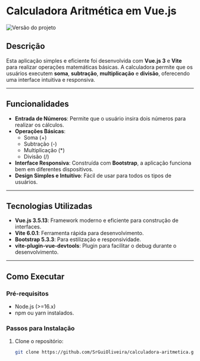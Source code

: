 # **Calculadora Aritmética em Vue.js**

![Versão do projeto](https://img.shields.io/badge/version-0.0.0-blue)

## **Descrição**

Esta aplicação simples e eficiente foi desenvolvida com **Vue.js 3** e **Vite** para realizar operações matemáticas básicas. A calculadora permite que os usuários executem **soma**, **subtração**, **multiplicação** e **divisão**, oferecendo uma interface intuitiva e responsiva.

---

## **Funcionalidades**

- **Entrada de Números**: Permite que o usuário insira dois números para realizar os cálculos.
- **Operações Básicas**: 
  - Soma (+)
  - Subtração (-)
  - Multiplicação (*)
  - Divisão (/)
- **Interface Responsiva**: Construída com **Bootstrap**, a aplicação funciona bem em diferentes dispositivos.
- **Design Simples e Intuitivo**: Fácil de usar para todos os tipos de usuários.

---

## **Tecnologias Utilizadas**

- **Vue.js 3.5.13**: Framework moderno e eficiente para construção de interfaces.
- **Vite 6.0.1**: Ferramenta rápida para desenvolvimento.
- **Bootstrap 5.3.3**: Para estilização e responsividade.
- **vite-plugin-vue-devtools**: Plugin para facilitar o debug durante o desenvolvimento.

---

## **Como Executar**

### **Pré-requisitos**
- Node.js (>=16.x)
- npm ou yarn instalados.

### **Passos para Instalação**
1. Clone o repositório:
   ```bash
   git clone https://github.com/SrGuiOliveira/calculadora-aritmetica.git
